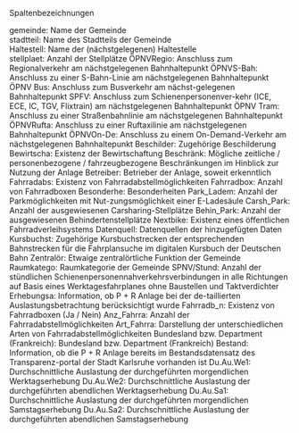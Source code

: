 Spaltenbezeichnungen



gemeinde: Name der Gemeinde<br>
stadtteil: Name des Stadtteils der Gemeinde<br>
Haltestell: Name der (nächstgelegenen) Haltestelle<br>
stellplaet: Anzahl der Stellplätze
ÖPNVRegio:	Anschluss zum Regionalverkehr am nächstgelegenen Bahnhaltepunkt
ÖPNVS-Bah: Anschluss zu einer S-Bahn-Linie am nächstgelegenen Bahnhaltepunkt
ÖPNV Bus: Anschluss zum Busverkehr am nächst-gelegenen Bahnhaltepunkt 
SPFV: Anschluss zum Schienenpersonenver-kehr (ICE, ECE, IC, TGV, Flixtrain) am nächstgelegenen Bahnhaltepunkt
ÖPNV Tram: Anschluss zu einer Straßenbahnlinie am nächstgelegenen Bahnhaltepunkt
ÖPNVRufta: Anschluss zu einer Ruftaxilinie am nächstgelegenen Bahnhaltepunkt
ÖPNVOn-De: Anschluss zu einem On-Demand-Verkehr am nächstgelegenen Bahnhaltepunkt
Beschilder: Zugehörige Beschilderung
Bewirtscha: Existenz der Bewirtschaftung
Beschränk: Mögliche zeitliche / personenbezogene / fahrzeugbezogene Beschränkungen im Hinblick zur Nutzung der Anlage
Betreiber: Betrieber der Anlage, soweit erkenntlich
Fahrradabs: Existenz von Fahrradabstellmöglichkeiten 
Fahrradbox: Anzahl von Fahrradboxen
Besonderhe: Besonderheiten
Park_Ladem: Anzahl der Parkmöglichkeiten mit Nut-zungsmöglichkeit einer E-Ladesäule
Carsh_Park: Anzahl der ausgewiesenen Carsharing-Stellplätze
Behin_Park: Anzahl der ausgewiesenen Behindertenstellplätze
Nextbike: Existenz eines öffentlichen Fahrradverleihsystems
Datenquell: Datenquellen der hinzugefügten Daten
Kursbuchst: Zugehörige Kursbuchstrecken der entsprechenden Bahnstrecken für die Fahrplansuche im digitalen Kursbuch der Deutschen Bahn
Zentralör: Etwaige zentralörtliche Funktion der Gemeinde
Raumkatego: Raumkategorie der Gemeinde
SPNV/Stund: Anzahl der stündlichen Schienenpersonennahverkehrsverbindungen in alle Richtungen auf Basis eines Werktagesfahrplanes ohne Baustellen und Taktverdichter
Erhebungsa: Information, ob P + R Anlage bei der de-taillierten Auslastungsbetrachtung berücksichtigt wurde
Fahrradb_n: Existenz von Fahrradboxen (Ja / Nein)
Anz_Fahrra: Anzahl der Fahrradabstellmöglichkeiten
Art_Fahrra: Darstellung der unterschiedlichen Arten von Fahrradabstellmöglichkeiten
Bundesland bzw. Department (Frankreich): Bundesland bzw. Department (Frankreich)
Bestand: Information, ob die P + R Anlage bereits im Bestandsdatensatz des Transparenz-portal der Stadt Karlsruhe vorhanden ist
Du.Au.We1: Durchschnittliche Auslastung der durchgeführten morgendlichen Werktagserhebung
Du.Au.We2: Durchschnittliche Auslastung der durchgeführten abendlichen Werktagserhebung
Du.Au.Sa1: Durchschnittliche Auslastung der durchgeführten morgendlichen Samstagserhebung
Du.Au.Sa2: Durchschnittliche Auslastung der durchgeführten abendlichen Samstagserhebung
